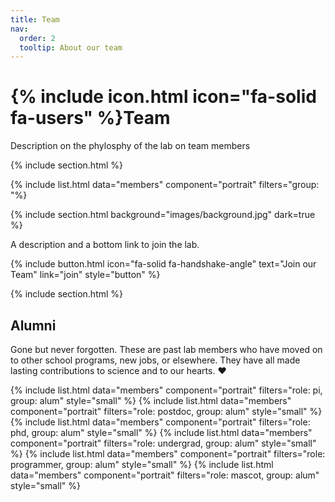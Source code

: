 ```yaml
---
title: Team
nav:
  order: 2
  tooltip: About our team
---
```


# {% include icon.html icon="fa-solid fa-users" %}Team

Description on the phylosphy of the lab on team members

{% include section.html %}

{% include list.html data="members" component="portrait" filters="group: "%}

{% include section.html background="images/background.jpg" dark=true %}

A description and a bottom link to join the lab.

{% include button.html icon="fa-solid fa-handshake-angle" text="Join our Team" link="join" style="button" %}



{% include section.html %}

## Alumni

Gone but never forgotten.
These are past lab members who have moved on to other school programs, new jobs, or elsewhere.
They have all made lasting contributions to science and to our hearts. ❤️

{% include list.html data="members" component="portrait" filters="role: pi, group: alum" style="small" %}
{% include list.html data="members" component="portrait" filters="role: postdoc, group: alum" style="small" %}
{% include list.html data="members" component="portrait" filters="role: phd, group: alum" style="small" %}
{% include list.html data="members" component="portrait" filters="role: undergrad, group: alum" style="small" %}
{% include list.html data="members" component="portrait" filters="role: programmer, group: alum" style="small" %}
{% include list.html data="members" component="portrait" filters="role: mascot, group: alum" style="small" %}
